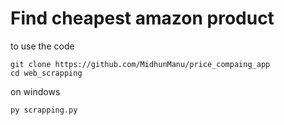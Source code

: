 # Find cheapest amazon product

to use the code
```
git clone https://github.com/MidhunManu/price_compaing_app
cd web_scrapping
```
on windows 
```
py scrapping.py
```
